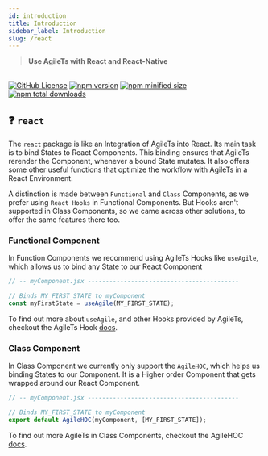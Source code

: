 ```yaml
---
id: introduction
title: Introduction
sidebar_label: Introduction
slug: /react
---
```


> **Use AgileTs with React and React-Native**

 <br />

 <a href="https://github.com/agile-ts/agile">
  <img src="https://img.shields.io/github/license/agile-ts/agile.svg?label=license&style=flat&colorA=293140&colorB=4a4872" alt="GitHub License"/></a>
<a href="https://npm.im/@agile-ts/react">
  <img src="https://img.shields.io/npm/v/@agile-ts/react.svg?label=npm&style=flat&colorA=293140&colorB=4a4872" alt="npm version"/></a>
<a href="https://npm.im/@agile-ts/react">
  <img src="https://img.shields.io/bundlephobia/min/@agile-ts/react.svg?label=minified%20size&style=flat&colorA=293140&colorB=4a4872" alt="npm minified size"/></a>
<a href="https://npm.im/@agile-ts/react">
  <img src="https://img.shields.io/npm/dt/@agile-ts/react.svg?label=downloads&style=flat&colorA=293140&colorB=4a4872" alt="npm total downloads"/></a>

## ❓ `react`

The `react` package is like an Integration of AgileTs into React.
Its main task is to bind States to React Components.
This binding ensures that AgileTs rerender the Component, whenever a bound State mutates.
It also offers some other useful functions that optimize the workflow with AgileTs in a React Environment.

A distinction is made between `Functional` and `Class` Components, 
as we prefer using `React Hooks` in Functional Components. 
But Hooks aren't supported in Class Components, so we came across other solutions,
to offer the same features there too.

### Functional Component

In Function Components we recommend using AgileTs Hooks like `useAgile`,
which allows us to bind any State to our React Component
```ts
// -- myComponent.jsx ------------------------------------------

// Binds MY_FIRST_STATE to myComponent
const myFirstState = useAgile(MY_FIRST_STATE);
```
To find out more about `useAgile`, and other Hooks provided by AgileTs, 
checkout the AgileTs Hook [docs](./features/Hooks.md).

### Class Component

In Class Component we currently only support the `AgileHOC`,
which helps us binding States to our Component.
It is a Higher order Component that gets wrapped around our React Component.
```ts
// -- myComponent.jsx ------------------------------------------

// Binds MY_FIRST_STATE to myComponent
export default AgileHOC(myComponent, [MY_FIRST_STATE]);
```
To find out more AgileTs in Class Components,
checkout the AgileHOC [docs](./features/AgileHOC.md).

